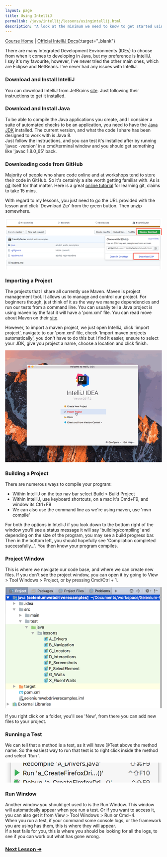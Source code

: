 ```yaml
---
layout: page
title: Using IntelliJ
permalink: /java/intellij/lessons/usingintellij.html
description: "A look at the minimum we need to know to get started using IntelliJ"
---
```

[Course Home](../../course) \| [Official IntelliJ Docs](https://www.jetbrains.com/help/idea/meet-intellij-idea.html){:target="_blank"}

There are many Integrated Development Environments (IDEs) to choose from when it comes to developing in Java, but my preference is IntelliJ.  
I say it's my favourite, however, I've never tried the other main ones, which are Eclipse and NetBeans. I've never had any issues with IntelliJ.

### Download and Install IntelliJ
You can download IntelliJ from JetBrains [site](https://www.jetbrains.com/idea/download). Just following their instructions to get it installed.

### Download and Install Java
To be able to compile the Java applications you create, and I consider a suite of automated checks to be an application, you need to have the [Java JDK](http://www.oracle.com/technetwork/java/javase/downloads/jdk8-downloads-2133151.html) installed. The current version, and what the code I share has been designed to work with is Java 8.  
Just follow the instructions, and you can test it's installed after by running 'javac -version' in a cmd/terminal window and you should get something like 'javac 1.8.0_65' back.

### Downloading code from GitHub
Majority of people who share code online and at workshops tend to store their code in GitHub. So it's certainly a site worth getting familiar with. As is [git](https://git-scm.com/) itself for that matter. Here is a great [online tutorial](https://try.github.io/levels/1/challenges/1) for learning git, claims to take 15 mins. 

With regard to my lessons, you just need to go the URL provided with the lesson and click 'Download Zip' from the green button. Then unzip somewhere.  

![Download Zip](/images/course/gitdownloadzip.png)

### Importing a Project
The projects that I share all currently use Maven. Maven is project management tool. It allows us to manage and control our project. For beginners though, just think of it as the way we manage dependencies and run our tests from a command line. You can usually tell a Java project is using maven by the fact it will have a 'pom.xml' file. You can read move about Maven on their [site](https://maven.apache.org).

However, to import a maven project, we just open IntelliJ, click 'import project', navigate to our 'pom.xml' file, check 'Import maven projects automatically', you don't have to do this but I find it easier, ensure to select your JDK, give you project a name, choose a location and click finish.  

![Import Maven Project with IntelliJ](/images/course/openproject.gif)

### Building a Project
There are numerous ways to compile your program:
* Within IntelliJ on the top nav bar select Build > Build Project
* Within IntelliJ, use keyboard shortcuts, on a mac it's Cmd+F9, and window its Ctrl+F9
* We can also use the command line as we're using maven, use 'mvn compile'

For both the options in IntelliJ if you look down to the bottom right of the window you'll see a status message it will say 'building/compiling' and depending on the size of the program, you may see a build progress bar.  
Then in the bottom left, you should hopefully see 'Compilation completed successfully...'. You then know your program compiles.

### Project Window
This is where we navigate our code base, and where we can create new files. If you don't see the project window, you can open it by going to View > Tool Windows > Project, or by pressing Cmd/Ctrl + 1.  

![IntelliJ Project Window](/images/course/intellijprojectwindow.png)

If you right click on a folder, you'll see 'New', from there you can add new files to your project.

### Running a Test
We can tell that a method is a test, as it will have @Test above the method name. So the easiest way to run that test is to right click inside the method and select 'Run <method name>'.  

![IntelliJ Run Test](/images/course/intelliruntest.png)

### Run Window
Another window you should get used to is the Run Window. This window will automatically appear when you run a test. Or if you want to access it, you can also get it from View > Tool Windows > Run or Cmd+4.  
When you run a test, if your command some console logs, or the framework you are using has them, this is where they will appear.  
If a test fails for you, this is where you should be looking for all the logs, to see if you can work out what has gone wrong.

### [Next Lesson &#10132;](../lessons/debugging)